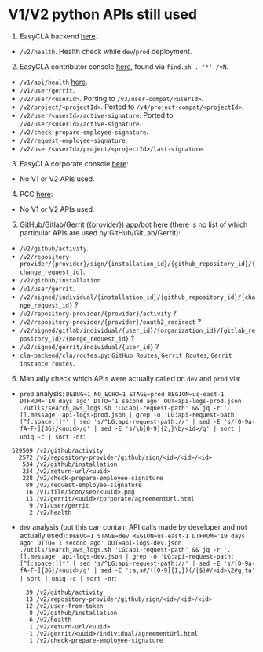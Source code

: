 # V1/V2 python APIs still used

1. EasyCLA backend [here](https://github.com/linuxfoundation/easycla/blob/main/.github/workflows/deploy-prod.yml#L127).
- `/v2/health`. Health check while `dev`/`prod` deployment.


2. EasyCLA contributor console [here](https://github.com/communitybridge/easycla-contributor-console/blob/main/src/app/core/services/cla-contributor.service.ts), found via `` find.sh . '*' /vN ``.
- `/v1/api/health` [here](https://github.com/communitybridge/easycla-contributor-console/blob/main/test/functional/cypress/integration/api-tests/health-check.spec.ts#L4).
- `/v1/user/gerrit`.
- `/v2/user/<userId>`. Porting to `/v3/user-compat/<userId>`.
- `/v2/project/<projectId>`. Ported to `/v4/project-compat/<projectId>`.
- `/v2/user/<userId>/active-signature`. Ported to `/v4/user/<userId>/active-signature`.
- `/v2/check-prepare-employee-signature`.
- `/v2/request-employee-signature`.
- `/v2/user/<userId>/project/<projectId>/last-signature`.


3. EasyCLA corporate console [here](https://github.com/LF-Engineering/lfx-corp-cla-console/blob/main/backend/src/data/cla-api.ts):
- No V1 or V2 APIs used.


4. PCC [here](https://github.com/linuxfoundation/lfx-pcc/blob/main/apps/v1-backend/src/modules/cla-services/model/index.ts):
- No V1 or V2 APIs used.


5. GitHub/Gitlab/Gerrit ({provider}) app/bot [here]() (there is no list of which particular APIs are used by GitHub/GitLab/Gerrit):
- `/v2/github/activity`.
- `/v2/repository-provider/{provider}/sign/{installation_id}/{github_repository_id}/{change_request_id}`.
- `/v2/github/installation`.
- `/v1/user/gerrit`.
- `/v2/signed/individual/{installation_id}/{github_repository_id}/{change_request_id}` ?
- `/v2/repository-provider/{provider}/activity` ?
- `/v2/repository-provider/{provider}/oauth2_redirect` ?
- `/v2/signed/gitlab/individual/{user_id}/{organization_id}/{gitlab_repository_id}/{merge_request_id}` ?
- `/v2/signed/gerrit/individual/{user_id}` ?
- `cla-backend/cla/routes.py`: `GitHub Routes`, `Gerrit Routes`, `Gerrit instance routes`.


6. Manually check which APIs were actually called on `dev` and `prod` via:

- `prod` analysis: `` DEBUG=1 NO_ECHO=1 STAGE=prod REGION=us-east-1 DTFROM='10 days ago' DTTO='1 second ago' OUT=api-logs-prod.json ./utils/search_aws_logs.sh 'LG:api-request-path' && jq -r '.[].message' api-logs-prod.json | grep -o 'LG:api-request-path:[^[:space:]]*' | sed 's/^LG:api-request-path://' | sed -E 's/[0-9a-fA-F-]{36}/<uuid>/g' | sed -E 's/\b[0-9]{2,}\b/<id>/g' | sort | uniq -c | sort -nr ``:
```
 529509 /v2/github/activity
   2572 /v2/repository-provider/github/sign/<id>/<id>/<id>
    534 /v2/github/installation
    234 /v2/return-url/<uuid>
    228 /v2/check-prepare-employee-signature
     89 /v2/request-employee-signature
     16 /v1/file/icon/seo/<uuid>.png
     13 /v2/gerrit/<uuid>/corporate/agreementUrl.html
      9 /v1/user/gerrit
      2 /v2/health
```

- `dev` analysis (but this can contain API calls made by developer and not actually used): `` DEBUG=1 STAGE=dev REGION=us-east-1 DTFROM='10 days ago' DTTO='1 second ago' OUT=api-logs-dev.json ./utils/search_aws_logs.sh 'LG:api-request-path' && jq -r '.[].message' api-logs-dev.json | grep -o 'LG:api-request-path:[^[:space:]]*' | sed 's/^LG:api-request-path://' | sed -E 's/[0-9a-fA-F-]{36}/<uuid>/g' | sed -E ':a;s#/([0-9]{1,})(/|$)#/<id>\2#g;ta' | sort | uniq -c | sort -nr ``:
```
     39 /v2/github/activity
     13 /v2/repository-provider/github/sign/<id>/<id>/<id>
     12 /v2/user-from-token
      8 /v2/github/installation
      6 /v2/health
      1 /v2/return-url/<uuid>
      1 /v2/gerrit/<uuid>/individual/agreementUrl.html
      1 /v2/check-prepare-employee-signature
```


